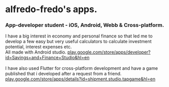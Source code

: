 <h1>alfredo-fredo's apps.</h1>
<h3>App-developer student - iOS, Android, Webb & Cross-platform.</h3>

<p>I have a big interest in economy and personal finance so that led me to develop a few
        easy but very useful calculators to calculate investment potential, interest expenses etc.
        <br> All made with Android studio.
        <a href="https://play.google.com/store/apps/developer?id=Savings+and+Finance+Studio&hl=en">play.google.com/store/apps/developer?id=Savings+and+Finance+Studio&hl=en</a>
        <br>
        <br>
        I have also used Flutter for cross-platform development and have a game published
        that i developed after a request from a friend. 
        <a href="https://play.google.com/store/apps/details?id=shipment.studio.tapgame&hl=en">play.google.com/store/apps/details?id=shipment.studio.tapgame&hl=en</a>
</p>
